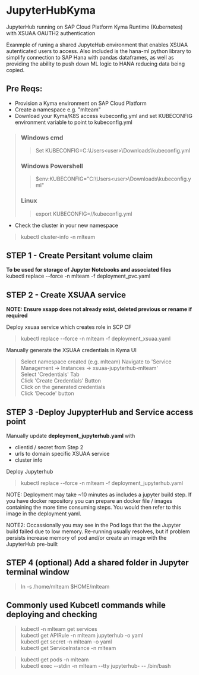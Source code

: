# JupyterHubKyma
JupyterHub running on SAP Cloud Platform Kyma Runtime (Kubernetes) with XSUAA OAUTH2 authentication

Exanmple of runing a shared JupyteHub environment that enables XSUAA autenticated users to access.
Also included is the hana-ml python library to simplify connection to SAP Hana with pandas dataframes, as well as providing the ability to push down ML logic to HANA reducing data being copied. 

## Pre Reqs:
* Provision a Kyma environment on SAP Cloud Platform
* Create a namespace e.g. "mlteam"
* Download your Kyma/K8S access kubeconfig.yml and set KUBECONFIG environment variable to point to kubeconfig.yml
> ### Windows cmd
>> Set KUBECONFIG=C:\Users\<user>\Downloads\kubeconfig.yml 
> ### Windows Powershell
>> $env:KUBECONFIG="C:\Users\<user>\Downloads\kubeconfig.yml" 
> ### Linux
>> export KUBECONFIG=/<path>/kubeconfig.yml 

* Check the cluster in your new namespace
> kubectl cluster-info  -n mlteam


## STEP 1 - Create Persitant volume claim 
<strong> To be used for storage of Jupyter Notebooks and associated files </strong>  
kubectl replace --force -n mlteam -f deployment_pvc.yaml


## STEP 2 - Create XSUAA service  
<strong> NOTE: Ensure xsapp does not already exist, deleted previous or rename if required </strong>  

Deploy xsuaa service which creates role in SCP CF 
> kubectl replace --force -n mlteam -f deployment_xsuaa.yaml

Manually generate the XSUAA credentials in Kyma  UI 
> Select namespace created (e.g. mlteam)
> Navigate to 'Service Management -> Instances -> xsuaa-jupyterhub-mlteam'  
> Select 'Credentials' Tab  
> Click 'Create Credentials' Button  
> Click on the generated credentials   
> Click 'Decode' button  


## STEP 3 -Deploy JupypterHub and Service access point

Manually update <strong> deployment_jupyterhub.yaml </strong> with
* clientid / secret from Step 2  
* urls to domain specific XSUAA service  
* cluster info  

Deploy Jupyterhub
> kubectl replace --force -n mlteam -f deployment_jupyterhub.yaml

NOTE:  Deployment may take ~10 minutes as includes a jupyter build step. If you have docker repository you can prepare an docker file / images containing the more time consuming steps. You would then refer to this image in the deployment yaml.  

NOTE2: Occassionally you may see in the Pod logs that the the Jupyter build failed due to low memory.  Re-running usually resolves, but if problem persists increase memory of pod and/or create an image with the JupyterHub pre-built  

## STEP 4 (optional) Add a shared folder in Jupyter terminal window
> ln -s  /home/mlteam $HOME/mlteam


## Commonly used Kubcetl commands while deploying and checking
> kubectl -n mlteam get services  
> kubectl get APIRule -n mlteam jupyterhub -o yaml  
> kubectl get secret -n mlteam <manually generated secret> -o yaml  
> kubectl get ServiceInstance -n mlteam  
  
> kubectl get pods -n mlteam  
> kubectl exec --stdin -n mlteam --tty jupyterhub-<POD ID> -- /bin/bash  




